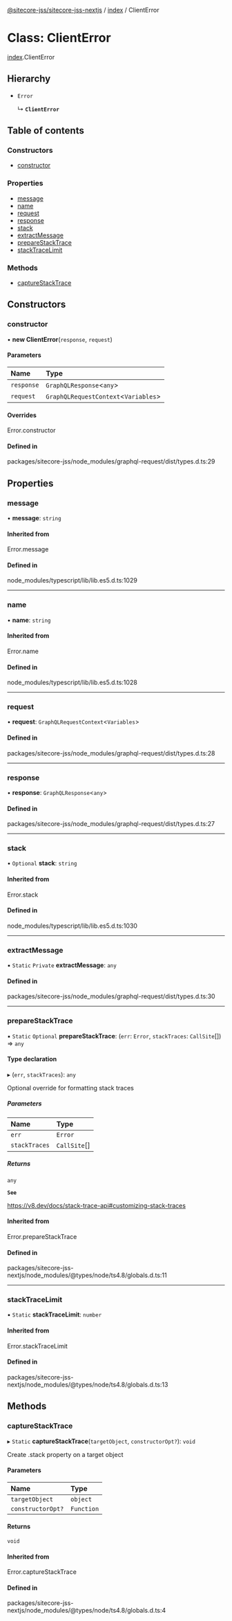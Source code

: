 [@sitecore-jss/sitecore-jss-nextjs](../README.md) / [index](../modules/index.md) / ClientError

# Class: ClientError

[index](../modules/index.md).ClientError

## Hierarchy

- `Error`

  ↳ **`ClientError`**

## Table of contents

### Constructors

- [constructor](index.ClientError.md#constructor)

### Properties

- [message](index.ClientError.md#message)
- [name](index.ClientError.md#name)
- [request](index.ClientError.md#request)
- [response](index.ClientError.md#response)
- [stack](index.ClientError.md#stack)
- [extractMessage](index.ClientError.md#extractmessage)
- [prepareStackTrace](index.ClientError.md#preparestacktrace)
- [stackTraceLimit](index.ClientError.md#stacktracelimit)

### Methods

- [captureStackTrace](index.ClientError.md#capturestacktrace)

## Constructors

### constructor

• **new ClientError**(`response`, `request`)

#### Parameters

| Name | Type |
| :------ | :------ |
| `response` | `GraphQLResponse`\<`any`\> |
| `request` | `GraphQLRequestContext`\<`Variables`\> |

#### Overrides

Error.constructor

#### Defined in

packages/sitecore-jss/node_modules/graphql-request/dist/types.d.ts:29

## Properties

### message

• **message**: `string`

#### Inherited from

Error.message

#### Defined in

node_modules/typescript/lib/lib.es5.d.ts:1029

___

### name

• **name**: `string`

#### Inherited from

Error.name

#### Defined in

node_modules/typescript/lib/lib.es5.d.ts:1028

___

### request

• **request**: `GraphQLRequestContext`\<`Variables`\>

#### Defined in

packages/sitecore-jss/node_modules/graphql-request/dist/types.d.ts:28

___

### response

• **response**: `GraphQLResponse`\<`any`\>

#### Defined in

packages/sitecore-jss/node_modules/graphql-request/dist/types.d.ts:27

___

### stack

• `Optional` **stack**: `string`

#### Inherited from

Error.stack

#### Defined in

node_modules/typescript/lib/lib.es5.d.ts:1030

___

### extractMessage

▪ `Static` `Private` **extractMessage**: `any`

#### Defined in

packages/sitecore-jss/node_modules/graphql-request/dist/types.d.ts:30

___

### prepareStackTrace

▪ `Static` `Optional` **prepareStackTrace**: (`err`: `Error`, `stackTraces`: `CallSite`[]) => `any`

#### Type declaration

▸ (`err`, `stackTraces`): `any`

Optional override for formatting stack traces

##### Parameters

| Name | Type |
| :------ | :------ |
| `err` | `Error` |
| `stackTraces` | `CallSite`[] |

##### Returns

`any`

**`See`**

https://v8.dev/docs/stack-trace-api#customizing-stack-traces

#### Inherited from

Error.prepareStackTrace

#### Defined in

packages/sitecore-jss-nextjs/node_modules/@types/node/ts4.8/globals.d.ts:11

___

### stackTraceLimit

▪ `Static` **stackTraceLimit**: `number`

#### Inherited from

Error.stackTraceLimit

#### Defined in

packages/sitecore-jss-nextjs/node_modules/@types/node/ts4.8/globals.d.ts:13

## Methods

### captureStackTrace

▸ `Static` **captureStackTrace**(`targetObject`, `constructorOpt?`): `void`

Create .stack property on a target object

#### Parameters

| Name | Type |
| :------ | :------ |
| `targetObject` | `object` |
| `constructorOpt?` | `Function` |

#### Returns

`void`

#### Inherited from

Error.captureStackTrace

#### Defined in

packages/sitecore-jss-nextjs/node_modules/@types/node/ts4.8/globals.d.ts:4
